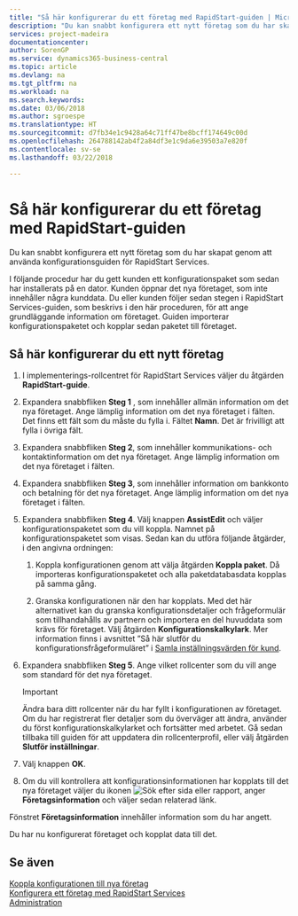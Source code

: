 ```yaml
---
title: "Så här konfigurerar du ett företag med RapidStart-guiden | Microsoft Docs"
description: "Du kan snabbt konfigurera ett nytt företag som du har skapat genom att använda konfigurationsguiden för RapidStart Services."
services: project-madeira
documentationcenter: 
author: SorenGP
ms.service: dynamics365-business-central
ms.topic: article
ms.devlang: na
ms.tgt_pltfrm: na
ms.workload: na
ms.search.keywords: 
ms.date: 03/06/2018
ms.author: sgroespe
ms.translationtype: HT
ms.sourcegitcommit: d7fb34e1c9428a64c71ff47be8bcff174649c00d
ms.openlocfilehash: 264788142ab4f2a84df3e1c9da6e39503a7e820f
ms.contentlocale: sv-se
ms.lasthandoff: 03/22/2018

---
```

# <a name="configure-a-company-with-the-rapidstart-wizard"></a>Så här konfigurerar du ett företag med RapidStart-guiden
Du kan snabbt konfigurera ett nytt företag som du har skapat genom att använda konfigurationsguiden för RapidStart Services.

I följande procedur har du gett kunden ett konfigurationspaket som sedan har installerats på en dator. Kunden öppnar det nya företaget, som inte innehåller några kunddata. Du eller kunden följer sedan stegen i RapidStart Services-guiden, som beskrivs i den här proceduren, för att ange grundläggande information om företaget. Guiden importerar konfigurationspaketet och kopplar sedan paketet till företaget.  

## <a name="to-configure-a-new-company"></a>Så här konfigurerar du ett nytt företag  
1. I implementerings-rollcentret för RapidStart Services väljer du åtgärden **RapidStart-guide**.  
2. Expandera snabbfliken **Steg 1** , som innehåller allmän information om det nya företaget. Ange lämplig information om det nya företaget i fälten. Det finns ett fält som du måste du fylla i. Fältet **Namn**. Det är frivilligt att fylla i övriga fält.  
3. Expandera snabbfliken **Steg 2**, som innehåller kommunikations- och kontaktinformation om det nya företaget. Ange lämplig information om det nya företaget i fälten.
4. Expandera snabbfliken **Steg 3**, som innehåller information om bankkonto och betalning för det nya företaget. Ange lämplig information om det nya företaget i fälten.  
5. Expandera snabbfliken **Steg 4**. Välj knappen **AssistEdit** och väljer konfigurationspaketet som du vill koppla. Namnet på konfigurationspaketet som visas. Sedan kan du utföra följande åtgärder, i den angivna ordningen:  

    1. Koppla konfigurationen genom att välja åtgärden **Koppla paket**. Då importeras konfigurationspaketet och alla paketdatabasdata kopplas på samma gång.  

    2. Granska konfigurationen när den har kopplats. Med det här alternativet kan du granska konfigurationsdetaljer och frågeformulär som tillhandahålls av partnern och importera en del huvuddata som krävs för företaget. Välj åtgärden **Konfigurationskalkylark**. Mer information finns i avsnittet ”Så här slutför du konfigurationsfrågeformuläret” i [Samla inställningsvärden för kund](admin-gather-customer-setup-values.md).  

6. Expandera snabbfliken **Steg 5**. Ange vilket rollcenter som du vill ange som standard för det nya företaget.  

    > [!IMPORTANT]  
    >  Ändra bara ditt rollcenter när du har fyllt i konfigurationen av företaget. Om du har registrerat fler detaljer som du överväger att ändra, använder du först konfigurationskalkylarket och fortsätter med arbetet. Gå sedan tillbaka till guiden för att uppdatera din rollcenterprofil, eller välj åtgärden **Slutför inställningar**.

7. Välj knappen **OK**.  
8. Om du vill kontrollera att konfigurationsinformationen har kopplats till det nya företaget väljer du ikonen ![Sök efter sida eller rapport](media/ui-search/search_small.png "Ikonen Sök efter sida eller rapport"), anger **Företagsinformation** och väljer sedan relaterad länk.

Fönstret **Företagsinformation** innehåller information som du har angett.   

Du har nu konfigurerat företaget och kopplat data till det.  

## <a name="see-also"></a>Se även  
[Koppla konfigurationen till nya företag](admin-apply-configuration-to-new-companies.md)  
[Konfigurera ett företag med RapidStart Services](admin-set-up-a-company-with-rapidstart.md)  
[Administration](admin-setup-and-administration.md)

